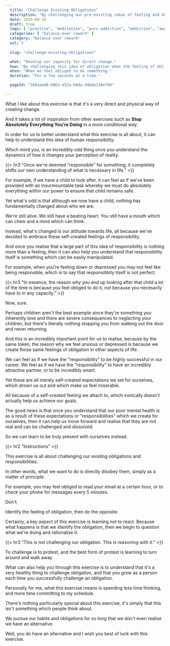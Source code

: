 ```yaml
---
  title: "Challenge Existing Obligations"
  description: "By challenging our pre-existing ideas of feeling and obligation we can learn to develop control over how we react and respond in life."
  date: 2019-08-10
  draft: true
  tags: [ "practice", "meditation", "porn addiction", "addiction", "awareness", "awareness exercises", "perspective", "nofap", "neverfap", "neverfap deluxe" ]
  categories: [ "balance-over-reward" ]
  category: "Balance over reward"
  vol: 5
  
  slug: "challenge-existing-obligations"

  what: "Develop our capacity for direct change."
  how: "By challenging this idea of obligation when the feeling of obligation arises."
  when: "When we feel obliged to do something."
  duration: "For a few seconds at a time."

  pageId: "168aaed0-b963-452a-b0da-d4bde130efb9"

---
```


<!-- Ultimately, this exercise is a direct follow up to **Identifying the feeling of obligation** so I highly recommend checking out that exercise before practicing this one.

Although certainly you can practice this exercise alone. -->

What I like about this exercise is that it's a very direct and physical way of creating change.

And it takes a lot of inspiration from other exercises such as **Stop Absolutely Everything You're Doing** in a more conditional way.

In order for us to better understand what this exercise is all about, it can help to understand this idea of human responsibility.

Which mind you, is an incredibly odd thing once you understand the dynamics of how it changes your perception of reality.


{{< hr3 "Once we're deemed \"responsible\" for something, it completely shifts our own understanding of what is necessary in life." >}}


For example, if we have a child to look after, it can feel as if we've been provided with an insurmountable task whereby we must do absolutely everything within our power to ensure that child remains safe.

Yet what's odd is that although we now have a child, nothing has fundamentally changed about who we are.

We're still alive. We still have a beating heart. You still have a mouth which can chew and a mind which can think.

Instead, what's changed is our attitude towards life, all because we've decided to embrace these self-created feelings of responsibility.

And once you realise that a large part of this idea of responsibility is nothing more than a feeling, then it can also help you understand that responsibility itself is something which can be easily manipulated. 

For example, when you're feeling down or depressed you may not feel like being responsible, which is to say that responsilibity itself is not perfect.


{{< hr3 "In essence, the reason why you end up looking after that child a lot of the time is because you feel obliged to do it, not because you necesarily have to in any capacity." >}}

Now, sure.

Perhaps children aren't the best example since they're something you inherently love and there are severe consequences to neglecting your children, but there's literally nothing stopping you from walking out the door and never returning.

And this is an incredibly important point for us to realise, because by the same token, the reason why we feel anxious or depressed is because we create those same feelings of obligation in other aspects of life.

We can feel as if we have the "responsibility" to be highly successful in our career. We feel as if we have the "responsibility" to have an incredibly attractive partner, or to be incredibly smart.

Yet these are all merely self-created expectations we set for ourselves, which drown us out and which make us feel miserable.

All because of a self-created feeling we attach to, which ironically doesn't actually help us achieve our goals. 

The good news is that once you understand that our poor mental health is as a result of these expectations or "responsibilities" which we create for ourselves, then it can help us move forward and realise that they are not real and can be challenged and dissolved.

So we can learn to be truly present with ourselves instead.

<!-- Which is to say that we've decided to set certain expectations for ourselves, because we personally allow external circumstances to dictate how we feel.  -->


{{< hr2 "Instructions" >}}


This exercise is all about challenging our existing obligations and responsibilities.

In other words, what we want to do is directly disobey them, simply as a matter of principle.

For example, you may feel obliged to read your email at a certain hour, or to check your phone for messages every 5 minutes.

Don't.

Identify the feeling of obligation, then do the opposite. 

Certainly, a key aspect of this exercise is learning not to react. Because what happens is that we identify the obligation, then we begin to question what we're doing and rationalise it.


{{< hr3 "This is not challenging our obligation. This is reasoning with it." >}}


To challenge is to protest, and the best form of protest is learning to turn around and walk away. 

What can also help you through this exercise is to understand that it's a very healthy thing to challenge obligation, and that you grow as a person each time you successfully challenge an obligation.

Personally for me, what this exercise means is spending less time thinking, and more time committing to my schedule.

There's nothing particularly special about this exercise, it's simply that this isn't something which people think about. 

We pursue our habits and obligations for so long that we don't even realise we have an alternative. 

Well, you do have an alternative and I wish you best of luck with this exercise. 



<!--
{{< hr2 "Additional Resources" >}}  -->

<!-- maybe link to other  -->

